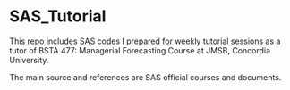 # SAS_Tutorial
This repo includes SAS codes I prepared for weekly tutorial sessions as a tutor of BSTA 477: Managerial Forecasting Course at JMSB, Concordia University.

The main source and references are SAS official courses and documents.
